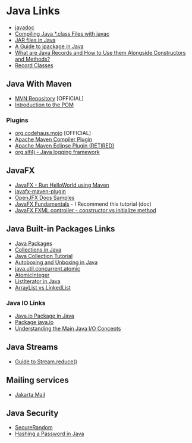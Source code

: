 # Java Links

- [javadoc](https://docs.oracle.com/javase/8/docs/technotes/tools/windows/javadoc.html)
- [Compiling Java \*.class Files with javac](https://www.baeldung.com/javac)
- [JAR files in Java](https://www.geeksforgeeks.org/jar-files-java/)
- [A Guide to jpackage in Java](https://www.baeldung.com/java14-jpackage)
- [What are Java Records and How to Use them Alongside Constructors and Methods?](https://www.geeksforgeeks.org/java/what-are-java-records-and-how-to-use-them-alongside-constructors-and-methods)
- [Record Classes](https://docs.oracle.com/en/java/javase/17/language/records.html)

## Java With Maven

- [MVN Repository](https://mvnrepository.com) [OFFICIAL]
- [Introduction to the POM](https://maven.apache.org/guides/introduction/introduction-to-the-pom.html)

### Plugins

- [org.codehaus.mojo](https://www.mojohaus.org) [OFFICIAL]
- [Apache Maven Compiler Plugin](https://maven.apache.org/plugins/maven-compiler-plugin)
- [Apache Maven Eclipse Plugin (RETIRED)](https://maven.apache.org/plugins/maven-eclipse-plugin)
- [org.slf4j - Java logging framework](https://logging.apache.org/log4j/2.x/manual/getting-started.html)

## JavaFX

- [JavaFX - Run HelloWorld using Maven](https://openjfx.io/openjfx-docs/#maven)
- [javafx-maven-plugin](https://github.com/openjfx/javafx-maven-plugin)
- [OpenJFX Docs Samples](https://github.com/openjfx/samples/tree/master)
- [JavaFX Fundamentals](https://dev.java/learn/javafx) - I Recommend this tutorial (doc)
- [JavaFX FXML controller - constructor vs initialize method](https://stackoverflow.com/questions/34785417/javafx-fxml-controller-constructor-vs-initialize-method)

## Java Built-in Packages Links

- [Java Packages](https://www.geeksforgeeks.org/packages-in-java)
- [Collections in Java](https://www.geeksforgeeks.org/collections-in-java-2)
- [Java Collection Tutorial](https://www.geeksforgeeks.org/java-collection-tutorial)
- [Autoboxing and Unboxing in Java](https://www.geeksforgeeks.org/autoboxing-unboxing-java)
- [java.util.concurrent.atomic](https://docs.oracle.com/javase/8/docs/api/java/util/concurrent/atomic/package-summary.html)
- [AtomicInteger](https://docs.oracle.com/javase/8/docs/api/java/util/concurrent/atomic/AtomicInteger.html)
- [ListIterator in Java](https://www.geeksforgeeks.org/java/listiterator-in-java)
- [ArrayList vs LinkedList](https://www.geeksforgeeks.org/java/arraylist-vs-linkedlist-java/)

### Java IO Links

- [Java.io Package in Java](https://www.geeksforgeeks.org/java-io-packag)
- [Package java.io](https://docs.oracle.com/javase/8/docs/api/java/io/package-summary.html)
- [Understanding the Main Java I/O Concepts](https://dev.java/learn/java-io/intro)

## Java Streams

- [Guide to Stream.reduce()](https://www.baeldung.com/java-stream-reduce)

## Mailing services

- [Jakarta Mail](https://jakarta.ee/specifications/mail/2.0/jakarta-mail-spec-2.0)

## Java Security

- [SecureRandom](https://docs.oracle.com/en/java/javase/21/docs/api/java.base/java/security/SecureRandom.html)
- [Hashing a Password in Java](https://www.baeldung.com/java-password-hashing)
